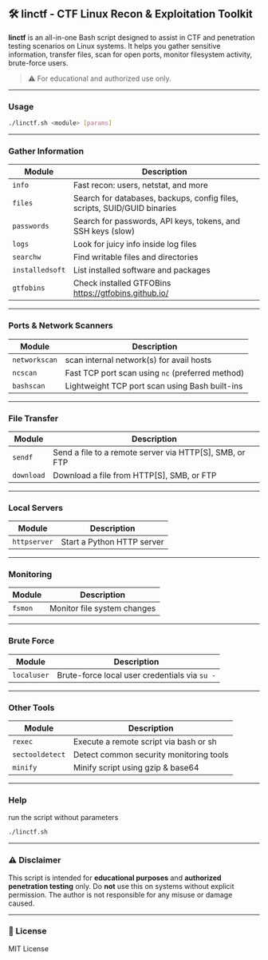 ## 🛠️ linctf - CTF Linux Recon & Exploitation Toolkit

**linctf** is an all-in-one Bash script designed to assist in CTF and penetration testing scenarios on Linux systems. It helps you gather sensitive information, transfer files, scan for open ports, monitor filesystem activity, brute-force users.

> ⚠️ For educational and authorized use only.

---

### Usage

```bash
./linctf.sh <module> [params]
```

---

### Gather Information

| Module          | Description                                                              |
|-----------------|--------------------------------------------------------------------------|
| `info`          | Fast recon: users, netstat, and more                                     |
| `files`         | Search for databases, backups, config files, scripts, SUID/GUID binaries |
| `passwords`     | Search for passwords, API keys, tokens, and SSH keys (slow)              |
| `logs`          | Look for juicy info inside log files                                     |
| `searchw`       | Find writable files and directories                                      |
| `installedsoft` | List installed software and packages                                     |
| `gtfobins`      | Check installed GTFOBins https://gtfobins.github.io/                     |

---

### Ports & Network Scanners

| Module        | Description                                             |
|---------------|---------------------------------------------------------|
| `networkscan` | scan internal network(s) for avail hosts                |
| `ncscan`      | Fast TCP port scan using `nc` (preferred method)        |
| `bashscan`    | Lightweight TCP port scan using Bash built-ins          |

---

### File Transfer

| Module     | Description                                                   |
|------------|---------------------------------------------------------------|
| `sendf`    | Send a file to a remote server via HTTP[S], SMB, or FTP       |
| `download` | Download a file from HTTP[S], SMB, or FTP                     |

---

### Local Servers

| Module      | Description                |
|-------------|----------------------------|
| `httpserver`| Start a Python HTTP server |

---

### Monitoring

| Module  | Description                        |
|---------|------------------------------------|
| `fsmon` | Monitor file system changes        |

---

### Brute Force

| Module     | Description                                      |
|------------|--------------------------------------------------|
| `localuser`| Brute-force local user credentials via `su -`    |

---

### Other Tools

| Module          | Description                             |
|-----------------|-----------------------------------------|
| `rexec`         | Execute a remote script via bash or sh  |
| `sectooldetect` | Detect common security monitoring tools |
| `minify`        | Minify script using gzip & base64       |

---

### Help
run the script without parameters
```bash
./linctf.sh
```

---

### ⚠️ Disclaimer

This script is intended for **educational purposes** and **authorized penetration testing** only. Do **not** use this on systems without explicit permission. The author is not responsible for any misuse or damage caused.

---

### 📄 License

MIT License
